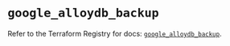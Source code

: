 # `google_alloydb_backup`

Refer to the Terraform Registry for docs: [`google_alloydb_backup`](https://registry.terraform.io/providers/hashicorp/google-beta/6.41.0/docs/resources/google_alloydb_backup).

